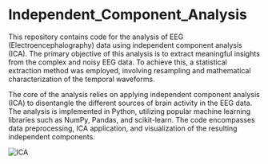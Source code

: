 # Independent_Component_Analysis
This repository contains code for the analysis of EEG (Electroencephalography) data using independent component analysis (ICA). 
The primary objective of this analysis is to extract meaningful insights from the complex and noisy EEG data. To achieve this, a statistical extraction method was employed, involving resampling and mathematical characterization of the temporal waveforms.

The core of the analysis relies on applying independent component analysis (ICA) to disentangle the different sources of brain activity in the EEG data. The analysis is implemented in Python, utilizing popular machine learning libraries such as NumPy, Pandas, and scikit-learn. The code encompasses data preprocessing, ICA application, and visualization of the resulting independent components.

![ICA](https://github.com/emy05/Independent_Component_Analysis/assets/97127324/178c4c7f-5db8-4ebd-8d8a-febb574aabfa)
